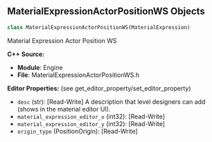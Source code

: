 ## MaterialExpressionActorPositionWS Objects

```python
class MaterialExpressionActorPositionWS(MaterialExpression)
```

Material Expression Actor Position WS

**C++ Source:**

- **Module**: Engine
- **File**: MaterialExpressionActorPositionWS.h

**Editor Properties:** (see get_editor_property/set_editor_property)

- ``desc`` (str):  [Read-Write] A description that level designers can add (shows in the material editor UI).
- ``material_expression_editor_x`` (int32):  [Read-Write]
- ``material_expression_editor_y`` (int32):  [Read-Write]
- ``origin_type`` (PositionOrigin):  [Read-Write]

<a id="unreal.MaterialExpressionAdd"></a>